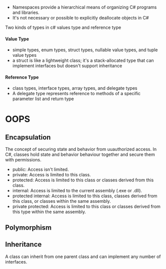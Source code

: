- Namespaces provide a hierarchical means of organizing C# programs and libraries.
- It's not necessary or possible to explicitly deallocate objects in C#

Two kinds of types in c# values type and reference type
#### Value Type
- simple types, enum types, struct types, nullable value types, and tuple value types
- a struct is like a lightweight class; it's a stack-allocated type that can implement interfaces but doesn't support inheritance
#### Reference Type
- class types, interface types, array types, and delegate types
- A delegate type represents reference to methods of a specific parameter list and return type

# OOPS
## Encapsulation
The concept of securing state and behavior from uuauthorized access. In C#, classes hold state and behavior behaviour together and secure them with permissions.
- public: Access isn't limited.
- private: Access is limited to this class.
- protected: Access is limited to this class or classes derived from this class.
- internal: Access is limited to the current assembly (.exe or .dll).
- protected internal: Access is limited to this class, classes derived from this class, or classes within the same assembly.
- private protected: Access is limited to this class or classes derived from this type within the same assembly.
## Polymorphism
## Inheritance
A class can inherit from one parent class and can implement any number of interfaces.